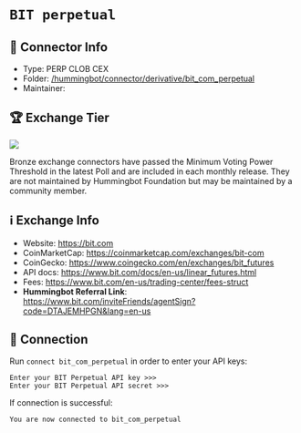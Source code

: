 # `BIT perpetual`

## 📁 Connector Info

* Type: PERP CLOB CEX
* Folder: [/hummingbot/connector/derivative/bit_com_perpetual](https://github.com/hummingbot/hummingbot/tree/master/hummingbot/connector/derivative/bit_com_perpetual)
* Maintainer:


## 🏆 Exchange Tier

![](https://img.shields.io/static/v1?label=Hummingbot&message=BRONZE&color=green)

Bronze exchange connectors have passed the Minimum Voting Power Threshold in the latest Poll and are included in each monthly release. They are not maintained by Hummingbot Foundation but may be maintained by a community member.

## ℹ️ Exchange Info

* Website: https://bit.com
* CoinMarketCap: https://coinmarketcap.com/exchanges/bit-com
* CoinGecko: https://www.coingecko.com/en/exchanges/bit_futures
* API docs: <https://www.bit.com/docs/en-us/linear_futures.html>
* Fees: <https://www.bit.com/en-us/trading-center/fees-struct>
* **Hummingbot Referral Link**: <https://www.bit.com/inviteFriends/agentSign?code=DTAJEMHPGN&lang=en-us>

## 🔑 Connection

Run `connect bit_com_perpetual` in order to enter your API keys:

```
Enter your BIT Perpetual API key >>>
Enter your BIT Perpetual API secret >>>
```

If connection is successful:

```
You are now connected to bit_com_perpetual
```
